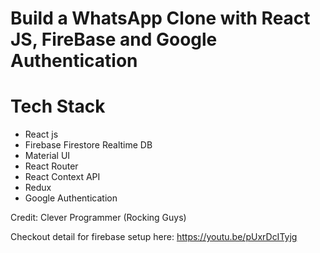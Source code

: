 # Build a WhatsApp Clone with React JS, FireBase and Google Authentication

# Tech Stack
- React js
- Firebase Firestore Realtime DB
- Material UI
- React Router
- React Context API
- Redux
- Google Authentication

Credit: Clever Programmer (Rocking Guys)

Checkout detail for firebase setup here: https://youtu.be/pUxrDcITyjg 

